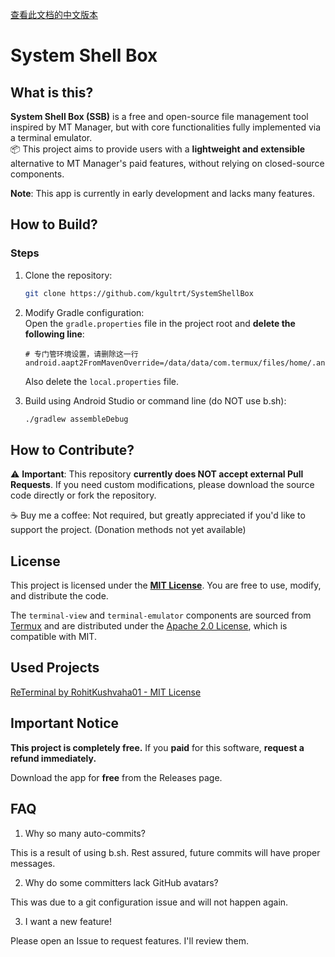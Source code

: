 [查看此文档的中文版本](README.md)

# System Shell Box

## What is this?

**System Shell Box (SSB)** is a free and open-source file management tool inspired by MT Manager, but with core functionalities fully implemented via a terminal emulator.  
📦 This project aims to provide users with a **lightweight and extensible** alternative to MT Manager's paid features, without relying on closed-source components.

**Note**: This app is currently in early development and lacks many features.

## How to Build?

### Steps
1. Clone the repository:
   ```bash
   git clone https://github.com/kgultrt/SystemShellBox
   ```

2. Modify Gradle configuration:  
   Open the `gradle.properties` file in the project root and **delete the following line**:
   ```properties
   # 专门管环境设置，请删除这一行
   android.aapt2FromMavenOverride=/data/data/com.termux/files/home/.androidide/aapt2
   ```

   Also delete the `local.properties` file.

3. Build using Android Studio or command line (do NOT use b.sh):
   ```bash
   ./gradlew assembleDebug
   ```

## How to Contribute?

⚠️ **Important**: This repository **currently does NOT accept external Pull Requests**. If you need custom modifications, please download the source code directly or fork the repository.

☕ Buy me a coffee: Not required, but greatly appreciated if you'd like to support the project. (Donation methods not yet available)

## License
This project is licensed under the **[MIT License](LICENSE.txt)**. You are free to use, modify, and distribute the code.

The `terminal-view` and `terminal-emulator` components are sourced from [Termux](https://github.com/termux/termux-app) and are distributed under the [Apache 2.0 License](https://www.apache.org/licenses/LICENSE-2.0), which is compatible with MIT.

## Used Projects
[ReTerminal by RohitKushvaha01 - MIT License](https://github.com/RohitKushvaha01/ReTerminal)

## Important Notice
**This project is completely free.** If you **paid** for this software, **request a refund immediately.**

Download the app for **free** from the Releases page.

## FAQ
1. Why so many auto-commits?

This is a result of using b.sh. Rest assured, future commits will have proper messages.

2. Why do some committers lack GitHub avatars?

This was due to a git configuration issue and will not happen again.

3. I want a new feature!

Please open an Issue to request features. I'll review them.
